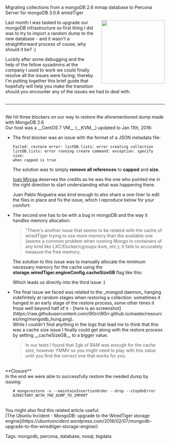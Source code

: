 Migrating collections from a mongoDB 2.6 mmap database to Percona Server for mongoDB 3.0.8 wiredTiger

<!-- <div class="box-shadow"> -->
<a href="http://www.mongodb.org">
<img src="https://raw.githubusercontent.com/i90rr/i90rr.github.io/master/resources/img/mongodb.png" width="200" height="200" align="right" style="margin-left: 24px" vspace="1px">
</a>


Last month I was tasked to upgrade our mongoDB infrastructure so first thing I did was to try to import a random dump to the new database - and it wasn't a straightforward process of couse, why should it be? :)

Luckily after some debugging and the help of the fellow sysadmins at the company I used to work we could finally resolve all the issues were facing; thereby I'm putting together this brief guide that hopefully will help you make the transition should you encounter any of the issues we had to deal with.
<br><br>

----

<br>
We hit three blockers on our way to restore the aforementioned dump made with MongoDB 2.6
<br>Our host was a __CentOS 7 VM__ (__KVM__) updated to Jan 11th, 2016:

<Ul>
<li>
The first blocker was an issue with the format of a JSON metadata file:

<code>Failed: restore error: listDB.lists: error creating collection listDB.lists: error running create command: exception: specify size:<n> when capped is true</code>

The solution was to simply __remove all references__ to __capped__ and __size__.

[Ioan Mircea](https://goo.gl/9eCBS0) deserves the credits as he was the one who pointed me in the right direction to start understanding what was happening there.

Juan Pablo Nogueira was kind enough to also share a one-liner to edit the files in place and fix the issue, which I reproduce below for your comfort:
<script src="https://gist.github.com/i90rr/647ea36211977d00a534.js"></script>
</li>

<li>
The second one has to be with a bug in mongoDB and the way it handles memory allocation:

<blockquote>"There's another issue that seems to be related with the cache of wiredTiger trying to use more memory than the available one (seems a common problem when running Mongo in containers of any kind like LXC/Docker/cgroups-kvm, etc.); it fails to accurately measure the free memory.</blockquote>

The solution to this issue was to manually allocate the minimum necessary memory for the cache using the __storage.wiredTiger.engineConfig.cacheSizeGB__ flag like this:
<script src="https://gist.github.com/i90rr/60d87d19fb29768548c2.js"></script>
Which leads us directly into the third issue :)
</li>

<li>
The final issue we faced was related to the _mongod daemon_ hanging indefinitely at random stages when restoring a collection: sometimes it hanged in an early stage of the restore process, some other times it froze well beyond half of it - [here is an screenshot](https://raw.githubusercontent.com/i90rr/i90rr.github.io/master/resources/img/mongodb_hung.png).
<br>While I couldn't find anything in the logs that lead me to think that this was a cache size issue I finally could get along with the restore process by setting __cacheSizeGB__ to a bigger value.
<blockquote>
In our tests I found that 2gb of RAM was enough for the cache size, however YMMV so you might need to play with this value until you find the correct one that works for you.
</blockquote>
</li>
</ul>

<br>
**Closure**
<br>
In the end we were able to successfully restore the needed dump by issuing:
<ul><code># mongorestore -v --maintainInsertionOrder --drop --stopOnError <i>DIRECTORY_WITH_THE_DUMP_TO_IMPORT</i></code></ul>

<br>
You might also find this related article useful:
<br>[The Ubuntu Incident - MongoDB: upgrade to the WiredTiger storage engine](https://ubuntuincident.wordpress.com/2016/02/07/mongodb-upgrade-to-the-wiredtiger-storage-engine/)

Tags: mongodb, percona, database, nosql, bigdata
